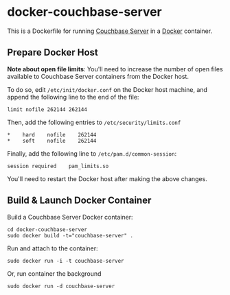 # docker-couchbase-server

This is a Dockerfile for running [Couchbase Server](http://couchbase.com/)
in a [Docker](http://www.docker.io) container.

## Prepare Docker Host

**Note about open file limits**: You'll need to increase the number of open
files available to Couchbase Server containers from the Docker host.

To do so, edit `/etc/init/docker.conf` on the Docker host machine, and append
the following line to the end of the file:

    limit nofile 262144 262144

Then, add the following entries to `/etc/security/limits.conf`

    *    hard    nofile    262144
    *    soft    nofile    262144

Finally, add the following line to `/etc/pam.d/common-session`:

    session	required	pam_limits.so

You'll need to restart the Docker host after making the above changes.

## Build & Launch Docker Container

Build a Couchbase Server Docker container:

    cd docker-couchbase-server
    sudo docker build -t="couchbase-server" .

Run and attach to the container:

    sudo docker run -i -t couchbase-server

Or, run container the background

    sudo docker run -d couchbase-server
